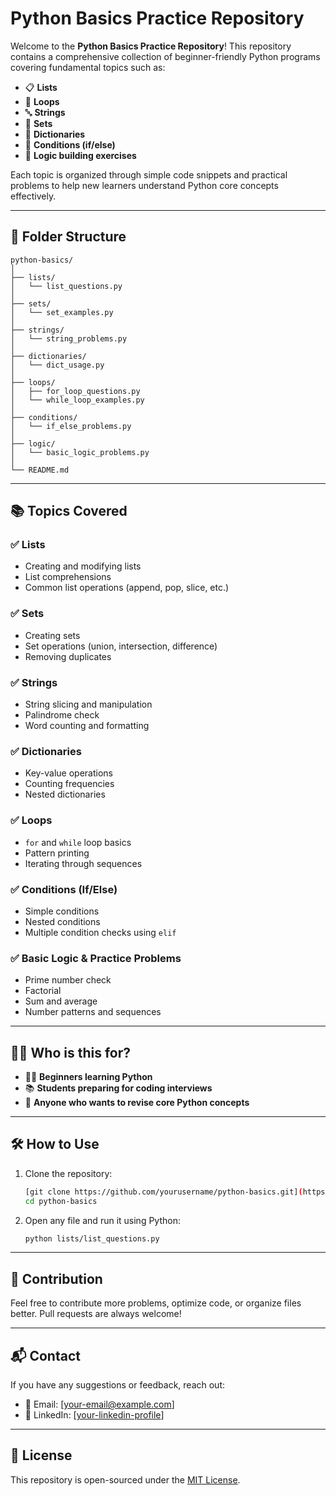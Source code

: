 #  Python Basics Practice Repository

Welcome to the **Python Basics Practice Repository**! This repository contains a comprehensive collection of beginner-friendly Python programs covering fundamental topics such as:

* 📋 **Lists**
* 🔁 **Loops**
* 🔤 **Strings**
* 🔢 **Sets**
* 🧮 **Dictionaries**
* 📐 **Conditions (if/else)**
* 🧠 **Logic building exercises**

Each topic is organized through simple code snippets and practical problems to help new learners understand Python core concepts effectively.

---

## 📁 Folder Structure

```
python-basics/
│
├── lists/
│   └── list_questions.py
│
├── sets/
│   └── set_examples.py
│
├── strings/
│   └── string_problems.py
│
├── dictionaries/
│   └── dict_usage.py
│
├── loops/
│   ├── for_loop_questions.py
│   └── while_loop_examples.py
│
├── conditions/
│   └── if_else_problems.py
│
├── logic/
│   └── basic_logic_problems.py
│
└── README.md
```

---

## 📚 Topics Covered

### ✅ Lists

* Creating and modifying lists
* List comprehensions
* Common list operations (append, pop, slice, etc.)

### ✅ Sets

* Creating sets
* Set operations (union, intersection, difference)
* Removing duplicates

### ✅ Strings

* String slicing and manipulation
* Palindrome check
* Word counting and formatting

### ✅ Dictionaries

* Key-value operations
* Counting frequencies
* Nested dictionaries

### ✅ Loops

* `for` and `while` loop basics
* Pattern printing
* Iterating through sequences

### ✅ Conditions (If/Else)

* Simple conditions
* Nested conditions
* Multiple condition checks using `elif`

### ✅ Basic Logic & Practice Problems

* Prime number check
* Factorial
* Sum and average
* Number patterns and sequences

---

## 👨‍💻 Who is this for?

* 🧑‍🎓 **Beginners learning Python**
* 📚 **Students preparing for coding interviews**
* 🔄 **Anyone who wants to revise core Python concepts**

---

## 🛠️ How to Use

1. Clone the repository:

   ```bash
   [git clone https://github.com/yourusername/python-basics.git](https://github.com/sanskratipatel/Python.git)
   cd python-basics
   ```

2. Open any file and run it using Python:

   ```bash
   python lists/list_questions.py
   ```

---

## 🌟 Contribution

Feel free to contribute more problems, optimize code, or organize files better. Pull requests are always welcome!

---

## 📬 Contact

If you have any suggestions or feedback, reach out:

* 📧 Email: \[[your-email@example.com](patelsanskrati05@gmail.com)]
* 💼 LinkedIn: \[[your-linkedin-profile](https://www.linkedin.com/in/sanskrati-patel-b2464b223/)]

---

## 📝 License

This repository is open-sourced under the [MIT License](LICENSE).
